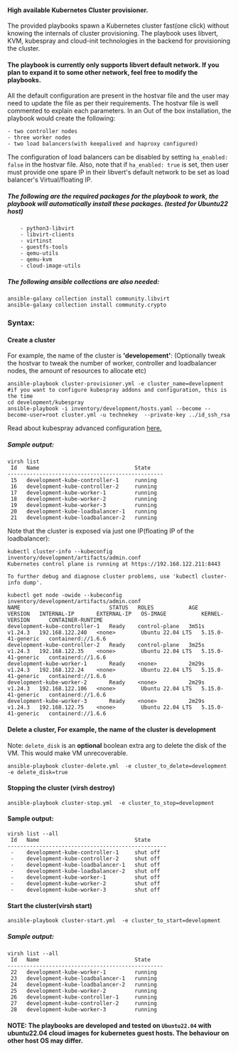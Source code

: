 #### High available Kubernetes Cluster provisioner. 

The provided playbooks spawn a Kubernetes cluster fast(one click) without knowing the internals of cluster provisioning. The playbook uses libvert, KVM, kubespray and cloud-init technologies in the backend for provisioning the cluster. 

#### The playbook is currently only supports libvert default network. If you plan to expand it to some other network, feel free to modify the playbooks.

All the default configuration are present in the hostvar file and the user may need to update the file as per their requirements. The hostvar file is well commented to explain each parameters. In an Out of the box installation, the playbook would create the following:

````
- two controller nodes
- three worker nodes
- two load balancers(with keepalived and haproxy configured)
````

The configuration of load balancers can be disabled by setting ````ha_enabled: false```` in the hostvar file. Also, note that if ````ha_enabled: true```` is set, then user must provide one spare IP in their libvert's default network to be set as load balancer's Virtual/floating IP. 

##### The following are the required packages for the playbook to work, the playbook will automatically install these packages. (tested for Ubuntu22 host)

````
    - python3-libvirt
    - libvirt-clients
    - virtinst
    - guestfs-tools
    - qemu-utils
    - qemu-kvm
    - cloud-image-utils

````

##### The following ansible collections are also needed:
````
ansible-galaxy collection install community.libvirt
ansible-galaxy collection install community.crypto
````

### Syntax:

#### Create a cluster 
For example, the name of the cluster is **'developement'**: (Optionally tweak the hostvar to tweak the number of worker, controller and loadbalancer nodes, the amount of resources to allocate etc)
````
ansible-playbook cluster-provisioner.yml -e cluster_name=development
#if you want to configure kubespray addons and configuration, this is the time
cd development/kubespray
ansible-playbook -i inventory/development/hosts.yaml --become --become-user=root cluster.yml -u technekey  --private-key ../id_ssh_rsa
````
Read about kubespray advanced configuration [here.](https://technekey.com/kubespray-advanced-configuration-for-a-production-cluster/) 
##### Sample output:
````
virsh list
 Id   Name                              State
-------------------------------------------------
 15   development-kube-controller-1     running
 16   development-kube-controller-2     running
 17   development-kube-worker-1         running
 18   development-kube-worker-2         running
 19   development-kube-worker-3         running
 20   development-kube-loadbalancer-1   running
 21   development-kube-loadbalancer-2   running
````
Note that the cluster is exposed via just one IP(floating IP of the loadbalancer):
````
kubectl cluster-info --kubeconfig inventory/development/artifacts/admin.conf 
Kubernetes control plane is running at https://192.168.122.211:8443

To further debug and diagnose cluster problems, use 'kubectl cluster-info dump'.
````
````
kubectl get node -owide --kubeconfig inventory/development/artifacts/admin.conf 
NAME                            STATUS   ROLES           AGE     VERSION   INTERNAL-IP       EXTERNAL-IP   OS-IMAGE           KERNEL-VERSION      CONTAINER-RUNTIME
development-kube-controller-1   Ready    control-plane   3m51s   v1.24.3   192.168.122.240   <none>        Ubuntu 22.04 LTS   5.15.0-41-generic   containerd://1.6.6
development-kube-controller-2   Ready    control-plane   3m25s   v1.24.3   192.168.122.35    <none>        Ubuntu 22.04 LTS   5.15.0-41-generic   containerd://1.6.6
development-kube-worker-1       Ready    <none>          2m29s   v1.24.3   192.168.122.24    <none>        Ubuntu 22.04 LTS   5.15.0-41-generic   containerd://1.6.6
development-kube-worker-2       Ready    <none>          2m29s   v1.24.3   192.168.122.106   <none>        Ubuntu 22.04 LTS   5.15.0-41-generic   containerd://1.6.6
development-kube-worker-3       Ready    <none>          2m29s   v1.24.3   192.168.122.75    <none>        Ubuntu 22.04 LTS   5.15.0-41-generic   containerd://1.6.6
````

#### Delete a cluster, For example, the name of the cluster is development
Note: ````delete_disk```` is an **optional** boolean extra arg to delete the disk of the VM. This would make VM unrecoverable. 
````
ansible-playbook cluster-delete.yml  -e cluster_to_delete=development -e delete_disk=true
````

#### Stopping the cluster (virsh destroy)

````
ansible-playbook cluster-stop.yml  -e cluster_to_stop=development
````
#### Sample output:

````
virsh list --all
 Id   Name                              State
--------------------------------------------------
 -    development-kube-controller-1     shut off
 -    development-kube-controller-2     shut off
 -    development-kube-loadbalancer-1   shut off
 -    development-kube-loadbalancer-2   shut off
 -    development-kube-worker-1         shut off
 -    development-kube-worker-2         shut off
 -    development-kube-worker-3         shut off
````
#### Start the cluster(virsh start)

````
ansible-playbook cluster-start.yml  -e cluster_to_start=development
````

##### Sample output:

````
virsh list --all
 Id   Name                              State
-------------------------------------------------
 22   development-kube-worker-1         running
 23   development-kube-loadbalancer-1   running
 24   development-kube-loadbalancer-2   running
 25   development-kube-worker-2         running
 26   development-kube-controller-1     running
 27   development-kube-controller-2     running
 28   development-kube-worker-3         running
````


#### NOTE: The playbooks are developed and tested on ````Ubuntu22.04```` with ubuntu22.04 cloud images for kubernetes guest hosts. The behaviour on other host OS may differ. 
